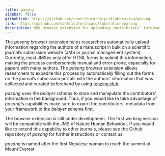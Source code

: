 ```yaml
---
title: pasang
sidebar: false
githublink: https://github.com/contributorshipcollaboration/pasang
link: https://github.com/contributorshipcollaboration/pasang
description: Web browser extension for uploading contributors' information on journal management systems.
---
```


The _pasang_ browser extension helps researchers automatically upload information regarding the authors of a manuscript in bulk on a scientific journal’s submission website (JMS or journal management system). Currently, most JMSes only offer HTML forms to submit this information, making the process cumbersomely manual and error-prone, especially for papers with many authors. The _pasang_ browser extension allows researchers to expedite this process by automatically filling out the forms on the journal’s submission portals with the authors’ information that was collected and curated beforehand by using [tenzing.club](https://tenzing.club).

_pasang_ uses the _belayer_ schema to store and manipulate the contributors' information in the background. Thus, if you would like to take advantage of _pasang's_ capabilities make sure to export the contributors' metadata from your framework to the _belayer_ schema first.

The browser extension is still under development. The first working version will be compatible with the JMS of Nature Human Behaviour. If you would like to extend this capability to other journals, please see the Github repository of _pasang_ for further instructions or contact us.

_pasang_ is named after the first Nepalese woman to reach the summit of Mount Everest.